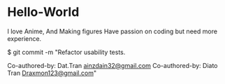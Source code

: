 # Hello-World
I love Anime, And Making figures
Have passion on coding but need more experience.

$ git commit -m "Refactor usability tests.
>
>
Co-authored-by: Dat.Tran <ainzdain32@gmail.com>
Co-authored-by: Diato Tran <Draxmon123@gmail.com>"
